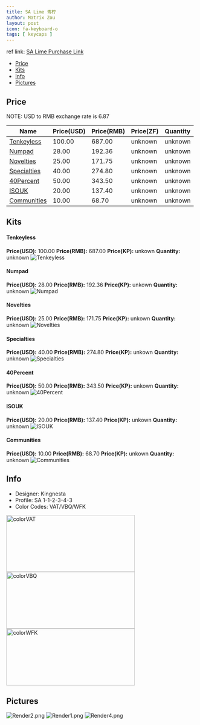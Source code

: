 ```yaml
---
title: SA Lime 青柠
author: Matrix Zou
layout: post
icon: fa-keyboard-o
tags: [ keycaps ]
---
```


ref link: [SA Lime Purchase Link](https://pimpmykeyboard.com/sa-lime-keyset/)

* [Price](#price)
* [Kits](#kits)
* [Info](#info)
* [Pictures](#pictures)

## Price

NOTE: USD to RMB exchange rate is 6.87

| Name          | Price(USD)    | Price(RMB)  | Price(ZF)  | Quantity |
| ------------- | ------------- | ----------- | ---------- | -------- |
|[Tenkeyless](#tenkeyless)|100.00|687.00|unknown|unknown|
|[Numpad](#numpad)|28.00|192.36|unknown|unknown|
|[Novelties](#novelties)|25.00|171.75|unknown|unknown|
|[Specialties](#specialties)|40.00|274.80|unknown|unknown|
|[40Percent](#40percent)|50.00|343.50|unknown|unknown|
|[ISOUK](#isouk)|20.00|137.40|unknown|unknown|
|[Communities](#communities)|10.00|68.70|unknown|unknown|

## Kits
#### Tenkeyless
**Price(USD):** 100.00	**Price(RMB):** 687.00	**Price(KP):** unkown	**Quantity:** unknown
<img src="{{ 'assets/images/lime/kits_pics/tenkeyless.jpg' | relative_url }}" alt="Tenkeyless" class="image featured">

#### Numpad
**Price(USD):** 28.00	**Price(RMB):** 192.36	**Price(KP):** unkown	**Quantity:** unknown
<img src="{{ 'assets/images/lime/kits_pics/numpad.jpg' | relative_url }}" alt="Numpad" class="image featured">

#### Novelties
**Price(USD):** 25.00	**Price(RMB):** 171.75	**Price(KP):** unkown	**Quantity:** unknown
<img src="{{ 'assets/images/lime/kits_pics/novelties.jpg' | relative_url }}" alt="Novelties" class="image featured">

#### Specialties
**Price(USD):** 40.00	**Price(RMB):** 274.80	**Price(KP):** unkown	**Quantity:** unknown
<img src="{{ 'assets/images/lime/kits_pics/specialties.jpg' | relative_url }}" alt="Specialties" class="image featured">

#### 40Percent
**Price(USD):** 50.00	**Price(RMB):** 343.50	**Price(KP):** unkown	**Quantity:** unknown
<img src="{{ 'assets/images/lime/kits_pics/40percent.jpg' | relative_url }}" alt="40Percent" class="image featured">

#### ISOUK
**Price(USD):** 20.00	**Price(RMB):** 137.40	**Price(KP):** unkown	**Quantity:** unknown
<img src="{{ 'assets/images/lime/kits_pics/isouk.jpg' | relative_url }}" alt="ISOUK" class="image featured">

#### Communities
**Price(USD):** 10.00	**Price(RMB):** 68.70	**Price(KP):** unkown	**Quantity:** unknown
<img src="{{ 'assets/images/lime/kits_pics/communities.jpg' | relative_url }}" alt="Communities" class="image featured">

## Info
* Designer: Kingnesta
* Profile: SA 1-1-2-3-4-3
* Color Codes: VAT/VBQ/WFK  
<img src="{{ 'assets/images/SP_ColorCodes/abs/SP_Abs_ColorCodes_VAT.png' | relative_url }}" alt="colorVAT" height="150" width="340">
<img src="{{ 'assets/images/SP_ColorCodes/abs/SP_Abs_ColorCodes_VBQ.png' | relative_url }}" alt="colorVBQ" height="150" width="340">
<img src="{{ 'assets/images/SP_ColorCodes/abs/SP_Abs_ColorCodes_WFK.png' | relative_url }}" alt="colorWFK" height="150" width="340">

## Pictures
<img src="{{ 'assets/images/lime/rendering_pics/Render2.png' | relative_url }}" alt="Render2.png" class="image featured">
<img src="{{ 'assets/images/lime/rendering_pics/Render1.png' | relative_url }}" alt="Render1.png" class="image featured">
<img src="{{ 'assets/images/lime/rendering_pics/Render4.png' | relative_url }}" alt="Render4.png" class="image featured">
